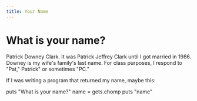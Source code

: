 ```yaml
---
title: Your Name
---
```


# What is your name?

Patrick Downey Clark. It was Patrick Jeffrey Clark until I got married in 1986. Downey is my wife's family's last name. 
For class purposes, I respond to "Pat," Patrick" or sometimes "PC." 

If I was writing a program that returned my name, maybe this:

puts "What is your name?"
name = gets.chomp
puts "name"
